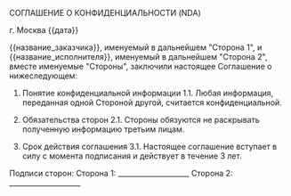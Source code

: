 СОГЛАШЕНИЕ О КОНФИДЕНЦИАЛЬНОСТИ (NDA)

г. Москва
{{дата}}

{{название_заказчика}}, именуемый в дальнейшем "Сторона 1", и
{{название_исполнителя}}, именуемый в дальнейшем "Сторона 2", вместе именуемые "Стороны", заключили настоящее Соглашение о нижеследующем:

1. Понятие конфиденциальной информации
1.1. Любая информация, переданная одной Стороной другой, считается конфиденциальной.

2. Обязательства сторон
2.1. Стороны обязуются не раскрывать полученную информацию третьим лицам.

3. Срок действия соглашения
3.1. Настоящее соглашение вступает в силу с момента подписания и действует в течение 3 лет.

Подписи сторон:
Сторона 1: ____________________
Сторона 2: ____________________